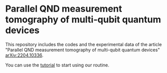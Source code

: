 # Parallel QND measurement tomography of multi-qubit quantum devices
 
This repository includes the codes and the experimental data of the article "Parallel QND measurement tomography of multi-qubit quantum devices" [arXiv:2204.10336](https://arxiv.org/abs/2204.10336).

You can use the [tutorial](https://github.com/LucianoPereiraValenzuela/Parallel_QND_measurement_tomography/blob/main/codes/tutorial.ipynb) to start using our routine.  
